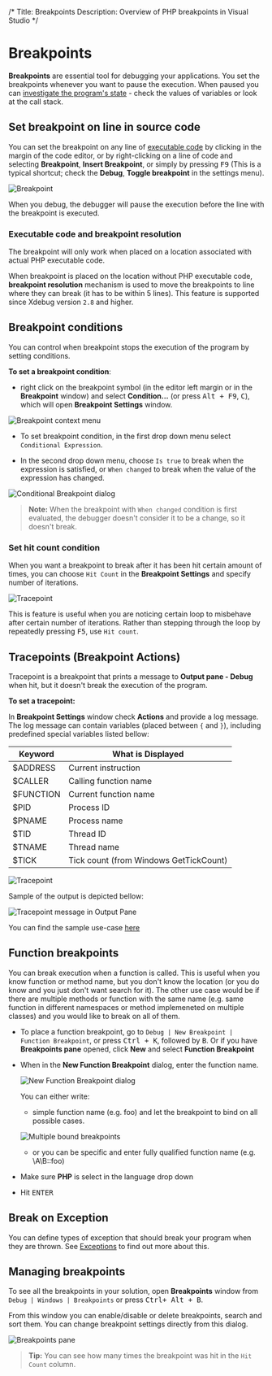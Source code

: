 /*
Title: Breakpoints
Description: Overview of PHP breakpoints in Visual Studio
*/

# Breakpoints

**Breakpoints** are essential tool for debugging your applications. You set the breakpoints whenever you want to pause the execution. When paused you can [investigate the program's state](inspecting-data) - check the values of variables or look at the call stack.

## Set breakpoint on line in source code

You can set the breakpoint on any line of [executable code](#executable-code) by clicking in the margin of the code editor, or by right-clicking on a line of code and selecting **Breakpoint**, **Insert Breakpoint**, or simply by pressing <kbd>F9</kbd> (This is a typical shortcut; check the **Debug**, **Toggle breakpoint** in the settings menu).

![Breakpoint](imgs\breakpoint.png)

When you debug, the debugger will pause the execution before the line with the breakpoint is executed.

### Executable code and breakpoint resolution

The breakpoint will only work when placed on a location associated with actual PHP executable code.

When breakpoint is placed on the location without PHP executable code, **breakpoint resolution** mechanism is used to move the breakpoints to line where they can break (it has to be within 5 lines). This feature is supported since Xdebug version `2.8` and higher.

## Breakpoint conditions

You can control when breakpoint stops the execution of the program by setting conditions.

**To set a breakpoint condition**:

- right click on the breakpoint symbol (in the editor left margin or in the **Breakpoint** window) and select **Condition...**  (or press <kbd>Alt + F9</kbd>, <kbd>C</kbd>), which will open **Breakpoint Settings** window.

![Breakpoint context menu](imgs\breakpoints-menu.png)

 - To set breakpoint condition, in the first drop down menu select `Conditional Expression`.

 - In the second drop down menu, choose `Is true` to break when the expression is satisfied, or `When changed` to break when the value of the expression has changed.
 
 ![Conditional Breakpoint dialog](imgs\breakpoint-condition.png)

 > **Note:** When the breakpoint with `When changed` condition is first evaluated, the debugger doesn't consider it to be a change, so it doesn't break.

### Set hit count condition

When you want a breakpoint to break after it has been hit certain amount of times, you can choose `Hit Count` in the **Breakpoint Settings** and specify number of iterations.

![Tracepoint](imgs\hitcount.png)

This is feature is useful when you are noticing certain loop to misbehave after certain number of iterations. Rather than stepping through the loop by repeatedly pressing <kbd>F5</kbd>, use `Hit count`.

## Tracepoints (Breakpoint Actions)

Tracepoint is a breakpoint that prints a message to **Output pane - Debug** when hit, but it doesn't break the execution of the program.

**To set a tracepoint:**

In **Breakpoint Settings** window check **Actions** and provide a log message. The log message can contain variables (placed between `{` and `}`), including predefined special variables listed bellow:

| Keyword | What is Displayed |
| ----------- | ----------- |
| $ADDRESS | Current instruction |
| $CALLER | Calling function name |
| $FUNCTION | Current function name |
| $PID | Process ID |
| $PNAME | Process name |
| $TID | Thread ID |
| $TNAME | Thread name |
| $TICK | Tick count (from Windows GetTickCount) |

 ![Tracepoint](imgs\tracepoint.png)

Sample of the output is depicted bellow:

![Tracepoint message in Output Pane](imgs\tracepoint-result.png)

You can find the sample use-case [here](https://blog.devsense.com/2017/07/advanced-debug#heading-5)

## Function breakpoints

You can break execution when a function is called. This is useful when you know function or method name, but you don't know the location (or you do know and you just don't want search for it). The other use case would be if there are multiple methods or function with the same name (e.g. same function in different namespaces or method implemeneted on multiple classes) and you would like to break on all of them.

- To place a function breakpoint, go to `Debug | New Breakpoint | Function Breakpoint`, or press <kbd>Ctrl + K</kbd>, followed by <kbd>B</kbd>.
Or if you have **Breakpoints pane** opened, click **New** and select **Function Breakpoint**

- When in the **New Function Breakpoint** dialog, enter the function name.
  
  ![New Function Breakpoint dialog](imgs\function-breakpoint.png)

  You can either write:
   - simple function name (e.g. foo) and let the breakpoint to bind on all possible cases.

    ![Multiple bound breakpoints](imgs\function-breakpoints-pane.png)

   - or you can be specific and enter fully qualified function name (e.g. \A\B::foo)

- Make sure **PHP** is select in the language drop down
- Hit <kbd>ENTER</kbd>

## Break on Exception

You can define types of exception that should break your program when they are thrown. See [Exceptions](exceptions) to find out more about this.

## Managing breakpoints

To see all the breakpoints in your solution, open **Breakpoints** window from `Debug | Windows | Breakpoints` or press <kbd>Ctrl+ Alt + B</kbd>.

From this window you can enable/disable or delete breakpoints, search and sort them. You can change breakpoint settings directly from this dialog.

![Breakpoints pane](imgs\breakpoints-pane.png)

> **Tip:** You can see how many times the breakpoint was hit in the `Hit Count` column.